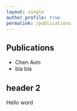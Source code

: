 ```yaml
---
layout: single
author_profile: true
permalink: /publications
---
```


## Publications

* Chen Avin
* bla bla

## header 2

Hello word

